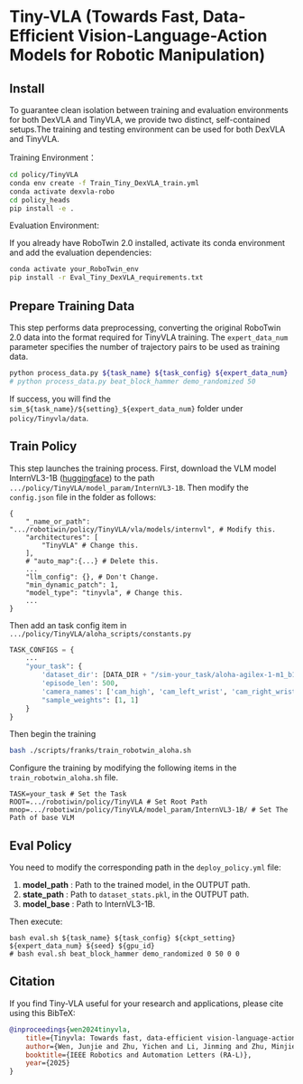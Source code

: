 # Tiny-VLA (Towards Fast, Data-Efficient Vision-Language-Action Models for Robotic Manipulation)
## Install
To guarantee clean isolation between training and evaluation environments for both DexVLA and TinyVLA, we provide two distinct, self-contained setups.The training and testing environment can be used for both DexVLA and TinyVLA.

Training Environment：
```bash
cd policy/TinyVLA
conda env create -f Train_Tiny_DexVLA_train.yml
conda activate dexvla-robo
cd policy_heads
pip install -e .
```
Evaluation Environment:

If you already have RoboTwin 2.0 installed, activate its conda environment and add the evaluation dependencies:
```bash
conda activate your_RoboTwin_env
pip install -r Eval_Tiny_DexVLA_requirements.txt 
```
## Prepare Training Data
This step performs data preprocessing, converting the original RoboTwin 2.0 data into the format required for TinyVLA training. The `expert_data_num` parameter specifies the number of trajectory pairs to be used as training data.
```bash
python process_data.py ${task_name} ${task_config} ${expert_data_num}
# python process_data.py beat_block_hammer demo_randomized 50
```
If success, you will find the `sim_${task_name}/${setting}_${expert_data_num}` folder under `policy/Tinyvla/data`.

## Train Policy
This step launches the training process.
First, download the VLM model InternVL3-1B ([huggingface](https://huggingface.co/OpenGVLab/InternVL3-1B/tree/main)) to the path `.../policy/TinyVLA/model_param/InternVL3-1B`. Then modify the `config.json` file in the folder as follows:
```
{
    "_name_or_path": ".../robotiwin/policy/TinyVLA/vla/models/internvl", # Modify this.
    "architectures": [
        "TinyVLA" # Change this.
    ],
    # "auto_map":{...} # Delete this.
    ...
    "llm_config": {}, # Don't Change.
    "min_dynamic_patch": 1,
    "model_type": "tinyvla", # Change this.
    ...
}
```
Then add an task config item in `.../policy/TinyVLA/aloha_scripts/constants.py`
```python
TASK_CONFIGS = {
    ...
    "your_task": {
        'dataset_dir': [DATA_DIR + "/sim-your_task/aloha-agilex-1-m1_b1_l1_h0.03_c0_D435-100"],
        'episode_len': 500,
        'camera_names': ['cam_high', 'cam_left_wrist', 'cam_right_wrist'],
        "sample_weights": [1, 1]
    }
}
```
Then begin the training
```bash
bash ./scripts/franks/train_robotwin_aloha.sh
```
Configure the training by modifying the following items in the `train_robotwin_aloha.sh` file.
```
TASK=your_task # Set the Task
ROOT=.../robotiwin/policy/TinyVLA # Set Root Path
mnop=.../robotiwin/policy/TinyVLA/model_param/InternVL3-1B/ # Set The Path of base VLM
```
## Eval Policy
You need to modify the corresponding path in the `deploy_policy.yml` file:
1. **model_path** : Path to the trained model, in the OUTPUT path.
2. **state_path** : Path to `dataset_stats.pkl`, in the OUTPUT path.
3. **model_base** : Path to InternVL3-1B.

Then execute:
```
bash eval.sh ${task_name} ${task_config} ${ckpt_setting} ${expert_data_num} ${seed} ${gpu_id}
# bash eval.sh beat_block_hammer demo_randomized 0 50 0 0
```

## Citation

If you find Tiny-VLA useful for your research and applications, please cite using this BibTeX:
```bibtex
@inproceedings{wen2024tinyvla,
    title={Tinyvla: Towards fast, data-efficient vision-language-action models for robotic manipulation},
    author={Wen, Junjie and Zhu, Yichen and Li, Jinming and Zhu, Minjie and Wu, Kun and Xu, Zhiyuan and Liu, Ning and Cheng, Ran and Shen, Chaomin and Peng, Yaxin and others},
    booktitle={IEEE Robotics and Automation Letters (RA-L)},
    year={2025}
}
```